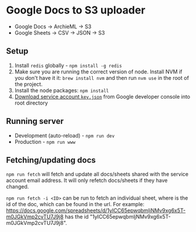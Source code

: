 Google Docs to S3 uploader
==========================

- Google Docs -> ArchieML -> S3
- Google Sheets -> CSV -> JSON -> S3

Setup
-----

1. Install `redis` globally - `npm install -g redis` 
2. Make sure you are running the correct version of node. Install NVM if you don't have it it: `brew install nvm` and then
run `nvm use` in the root of the project.
3. Install the node packages: `npm install`
3. [Download service account `key.json`](docs/googleApis.md) from Google developer console into root directory

Running server
--------------

- Development (auto-reload) - `npm run dev`
- Production - `npm run www`

Fetching/updating docs
----------------------

`npm run fetch` will fetch and update all docs/sheets shared with the service account email address. It will only refetch docs/sheets if they have changed. 

`npm run fetch -i <ID>` can be run to fetch an individual sheet, where <ID> is the id of the doc, which can be found in the url.
For example: https://docs.google.com/spreadsheets/d/1yICC65epwqbmljNMv9xg6x5T-m0JGkVmp2cvTU7J9j8 has the id "1yICC65epwqbmljNMv9xg6x5T-m0JGkVmp2cvTU7J9j8". 

